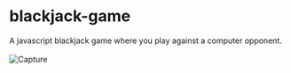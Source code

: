 ﻿# blackjack-game
A javascript blackjack game where you play against a computer opponent.\
\
![Capture](https://github.com/brodytrue/blackjack-game/assets/142516804/83fe83b9-1f95-4bb2-a8d5-e4670485149d)
